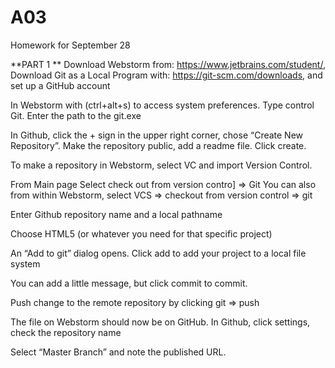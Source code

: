 # A03
Homework for September 28


**PART 1
**
Download Webstorm from: https://www.jetbrains.com/student/, Download Git as a Local Program with:  https://git-scm.com/downloads, and set up a GitHub account

In Webstorm with (ctrl+alt+s) to access system preferences. Type control Git. Enter the path to the git.exe

In Github, click the + sign in the upper right corner, chose “Create New Repository”. Make the repository public, add a readme file. Click create.

To make a repository in Webstorm, select VC and import Version Control.

From Main page Select check out from version contro] => Git
You can also from within Webstorm, select VCS => checkout from version control => git

Enter Github repository name and a local pathname

Choose HTML5 (or whatever you need for that specific project)

An “Add to git” dialog opens. Click add to add your project to a local file system

You can add a little message, but click commit to commit.

Push change to the remote repository by clicking git => push

The file on Webstorm should now be on GitHub. In Github, click settings, check the repository name

Select “Master Branch” and note the published URL. 
